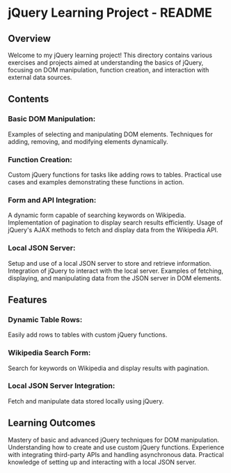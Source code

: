 # jQuery Learning Project - README
## Overview
Welcome to my jQuery learning project! This directory contains various exercises and projects aimed at understanding the basics of jQuery, focusing on DOM manipulation, function creation, and interaction with external data sources.

## Contents

### Basic DOM Manipulation:
Examples of selecting and manipulating DOM elements.
Techniques for adding, removing, and modifying elements dynamically.

### Function Creation:
Custom jQuery functions for tasks like adding rows to tables.
Practical use cases and examples demonstrating these functions in action.

### Form and API Integration:
A dynamic form capable of searching keywords on Wikipedia.
Implementation of pagination to display search results efficiently.
Usage of jQuery's AJAX methods to fetch and display data from the Wikipedia API.

### Local JSON Server:
Setup and use of a local JSON server to store and retrieve information.
Integration of jQuery to interact with the local server.
Examples of fetching, displaying, and manipulating data from the JSON server in DOM elements.

## Features
### Dynamic Table Rows:
Easily add rows to tables with custom jQuery functions.

### Wikipedia Search Form:
Search for keywords on Wikipedia and display results with pagination.

### Local JSON Server Integration:
Fetch and manipulate data stored locally using jQuery.

## Learning Outcomes
Mastery of basic and advanced jQuery techniques for DOM manipulation.
Understanding how to create and use custom jQuery functions.
Experience with integrating third-party APIs and handling asynchronous data.
Practical knowledge of setting up and interacting with a local JSON server.
